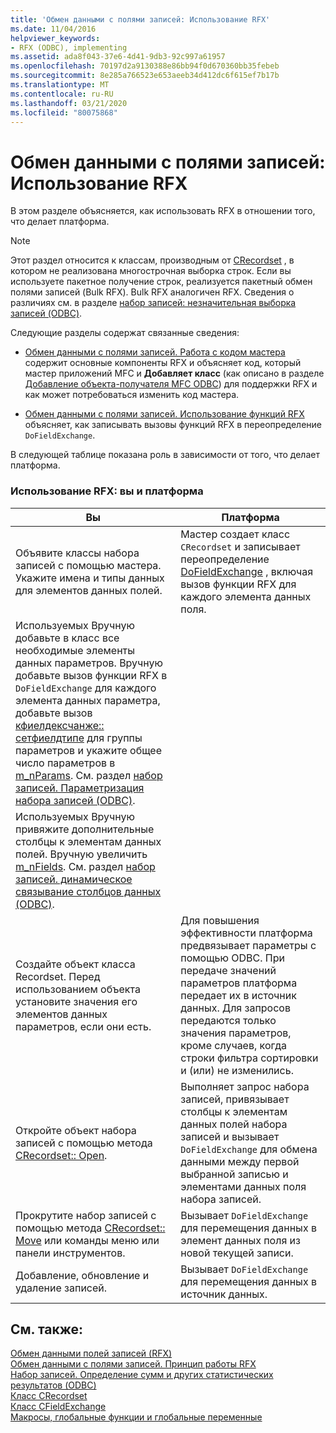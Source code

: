 ```yaml
---
title: 'Обмен данными с полями записей: Использование RFX'
ms.date: 11/04/2016
helpviewer_keywords:
- RFX (ODBC), implementing
ms.assetid: ada8f043-37e6-4d41-9db3-92c997a61957
ms.openlocfilehash: 70197d2a9130388e86bb94f0d670360bb35febeb
ms.sourcegitcommit: 8e285a766523e653aeeb34d412dc6f615ef7b17b
ms.translationtype: MT
ms.contentlocale: ru-RU
ms.lasthandoff: 03/21/2020
ms.locfileid: "80075868"
---
```

# <a name="record-field-exchange-using-rfx"></a>Обмен данными с полями записей: Использование RFX

В этом разделе объясняется, как использовать RFX в отношении того, что делает платформа.

> [!NOTE]
>  Этот раздел относится к классам, производным от [CRecordset](../../mfc/reference/crecordset-class.md) , в котором не реализована многострочная выборка строк. Если вы используете пакетное получение строк, реализуется пакетный обмен полями записей (Bulk RFX). Bulk RFX аналогичен RFX. Сведения о различиях см. в разделе [набор записей: незначительная выборка записей (ODBC)](../../data/odbc/recordset-fetching-records-in-bulk-odbc.md).

Следующие разделы содержат связанные сведения:

- [Обмен данными с полями записей. Работа с кодом мастера](../../data/odbc/record-field-exchange-working-with-the-wizard-code.md) содержит основные компоненты RFX и объясняет код, который мастер приложений MFC и **Добавляет класс** (как описано в разделе [Добавление объекта-получателя MFC ODBC](../../mfc/reference/adding-an-mfc-odbc-consumer.md)) для поддержки RFX и как может потребоваться изменить код мастера.

- [Обмен данными с полями записей. Использование функций RFX](../../data/odbc/record-field-exchange-using-the-rfx-functions.md) объясняет, как записывать вызовы функций RFX в переопределение `DoFieldExchange`.

В следующей таблице показана роль в зависимости от того, что делает платформа.

### <a name="using-rfx-you-and-the-framework"></a>Использование RFX: вы и платформа

|Вы|Платформа|
|---------|-------------------|
|Объявите классы набора записей с помощью мастера. Укажите имена и типы данных для элементов данных полей.|Мастер создает класс `CRecordset` и записывает переопределение [DoFieldExchange](../../mfc/reference/crecordset-class.md#dofieldexchange) , включая вызов функции RFX для каждого элемента данных поля.|
|Используемых Вручную добавьте в класс все необходимые элементы данных параметров. Вручную добавьте вызов функции RFX в `DoFieldExchange` для каждого элемента данных параметра, добавьте вызов [кфиелдексчанже:: сетфиелдтипе](../../mfc/reference/cfieldexchange-class.md#setfieldtype) для группы параметров и укажите общее число параметров в [m_nParams](../../mfc/reference/crecordset-class.md#m_nparams). См. раздел [набор записей. Параметризация набора записей (ODBC)](../../data/odbc/recordset-parameterizing-a-recordset-odbc.md).||
|Используемых Вручную привяжите дополнительные столбцы к элементам данных полей. Вручную увеличить [m_nFields](../../mfc/reference/crecordset-class.md#m_nfields). См. раздел [набор записей. динамическое связывание столбцов данных (ODBC)](../../data/odbc/recordset-dynamically-binding-data-columns-odbc.md).||
|Создайте объект класса Recordset. Перед использованием объекта установите значения его элементов данных параметров, если они есть.|Для повышения эффективности платформа предвязывает параметры с помощью ODBC. При передаче значений параметров платформа передает их в источник данных. Для запросов передаются только значения параметров, кроме случаев, когда строки фильтра сортировки и (или) не изменились.|
|Откройте объект набора записей с помощью метода [CRecordset:: Open](../../mfc/reference/crecordset-class.md#open).|Выполняет запрос набора записей, привязывает столбцы к элементам данных полей набора записей и вызывает `DoFieldExchange` для обмена данными между первой выбранной записью и элементами данных поля набора записей.|
|Прокрутите набор записей с помощью метода [CRecordset:: Move](../../mfc/reference/crecordset-class.md#move) или команды меню или панели инструментов.|Вызывает `DoFieldExchange` для перемещения данных в элемент данных поля из новой текущей записи.|
|Добавление, обновление и удаление записей.|Вызывает `DoFieldExchange` для перемещения данных в источник данных.|

## <a name="see-also"></a>См. также:

[Обмен данными полей записей (RFX)](../../data/odbc/record-field-exchange-rfx.md)<br/>
[Обмен данными с полями записей. Принцип работы RFX](../../data/odbc/record-field-exchange-how-rfx-works.md)<br/>
[Набор записей. Определение сумм и других статистических результатов (ODBC)](../../data/odbc/recordset-obtaining-sums-and-other-aggregate-results-odbc.md)<br/>
[Класс CRecordset](../../mfc/reference/crecordset-class.md)<br/>
[Класс CFieldExchange](../../mfc/reference/cfieldexchange-class.md)<br/>
[Макросы, глобальные функции и глобальные переменные](../../mfc/reference/mfc-macros-and-globals.md)
